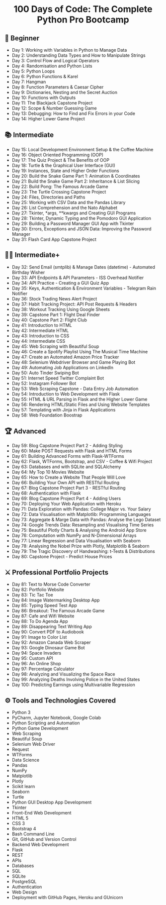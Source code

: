 <h1 align="center">100 Days of Code: The Complete Python Pro Bootcamp
</h1>

## 🔰 Beginner
* Day 1: Working with Variables in Python to Manage Data
* Day 2: Understanding Data Types and How to Manipulate Strings
* Day 3: Control Flow and Logical Operators
* Day 4: Randomisation and Python Lists
* Day 5: Python Loops
* Day 6: Python Functions & Karel
* Day 7: Hangman
* Day 8: Function Parameters & Caesar Cipher
* Day 9: Dictionaries, Nesting and the Secret Auction
* Day 10: Functions with Outputs
* Day 11: The Blackjack Capstone Project
* Day 12: Scope & Number Guessing Game
* Day 13: Debugging: How to Find and Fix Errors in your Code
* Day 14: Higher Lower Game Project
## 📚 Intermediate
* Day 15: Local Development Environment Setup & the Coffee Machine
* Day 16: Object Oriented Programming (OOP)
* Day 17: The Quiz Project & The Benefits of OOP
* Day 18: Turtle & the Graphical User Interface (GUI)
* Day 19: Instances, State and Higher Order Functions
* Day 20: Build the Snake Game Part 1: Animation & Coordinates
* Day 21: Build the Snake Game Part 2: Inheritance & List Slicing
* Day 22: Build Pong: The Famous Arcade Game
* Day 23: The Turtle Crossing Capstone Project
* Day 24: Files, Directories and Paths
* Day 25: Working with CSV Data and the Pandas Library
* Day 26: List Comprehension and the Nato Alphabet
* Day 27: Tkinter, *args, **kwargs and Creating GUI Programs
* Day 28: Tkinter, Dynamic Typing and the Pomodoro GUI Application
* Day 29: Building a Password Manager GUI App with Tkinter
* Day 30: Errors, Exceptions and JSON Data: Improving the Password Manager
* Day 31: Flash Card App Capstone Project
  
## 👨‍💻 Intermediate+
* Day 32: Send Email (smtplib) & Manage Dates (datetime) - Automated Birthday Wisher
* Day 33: API Endpoints & API Parameters - ISS Overhead Notifier
* Day 34: API Practice - Creating a GUI Quiz App
* Day 35: Keys, Authentication & Environment Variables - Telegram Rain Notifier
* Day 36: Stock Trading News Alert Project
* Day 37: Habit Tracking Project: API Post Requests & Headers
* Day 38: Workout Tracking Using Google Sheets
* Day 39: Capstone Part 1: Flight Deal Finder
* Day 40: Capstone Part 2: Flight Club
* Day 41: Introduction to HTML
* Day 42: Intermediate HTML
* Day 43: Introduction to CSS
* Day 44: Intermediate CSS
* Day 45: Web Scraping with Beautiful Soup
* Day 46: Create a Spotify Playlist Using The Musical Time Machine
* Day 47: Create an Automated Amazon Price Tracker
* Day 48: Selenium Webdriver Browser and Game Playing Bot
* Day 49: Automating Job Applications on LinkedIn
* Day 50: Auto Tinder Swiping Bot
* Day 51: Internet Speed Twitter Complaint Bot
* Day 52: Instagram Follower Bot
* Day 53: Web Scraping Capstone - Data Entry Job Automation
* Day 54: Introduction to Web Development with Flask
* Day 55: HTML & URL Parsing in Flask and the Higher Lower Game
* Day 56: Rendering HTML/Static Files and Using Website Templates
* Day 57: Templating with Jinja in Flask Applications
* Day 58: Web Foundation Boostrap
  
## 🏆 Advanced
* Day 59: Blog Capstone Project Part 2 - Adding Styling
* Day 60: Make POST Requests with Flask and HTML Forms
* Day 61: Building Advanced Forms with Flask-WTForms
* Day 62: Flask, WTForms, Bootstrap, and CSV - Coffee & Wifi Project
* Day 63: Databases and with SQLite and SQLAlchemy
* Day 64: My Top 10 Movies Website
* Day 65: How to Create a Website That People Will Love
* Day 66: Building Your Own API with RESTful Routing
* Day 67: Blog Capstone Project Part 3 - RESTful Routing
* Day 68: Authentication with Flask
* Day 69: Blog Capstone Project Part 4 - Adding Users
* Day 70: Deploying Your Web Application with Heroku
* Day 71: Data Exploration with Pandas: College Major vs. Your Salary
* Day 72: Data Visualisation with Matplotlib: Programming Languages
* Day 73: Aggregate & Marge Data with Pandas: Analyse the Lego Dataset
* Day 74: Google Trends Data: Resampling and Visualising Time Series
* Day 75: Beautiful Plotly Charts & Analysing the Android App Store
* Day 76: Computation with NumPy and N-Dimensional Arrays
* Day 77: Linear Regression and Data Visualisation with Seaborn
* Day 78: Analysing the Nobel Prize with Plotly, Matplotlib & Seaborn
* Day 79: The Tragic Discovery of Handwashing: t-Tests & Distributions
* Day 80: Capstone Project - Predict House Prices
  
## ⚔ Professional Portfolio Projects
* Day 81: Text to Morse Code Converter
* Day 82: Portfolio Website
* Day 83: Tic Tac Toe
* Day 84: Image Watermarking Desktop App
* Day 85: Typing Speed Test App
* Day 86: Breakout: The Famous Arcade Game
* Day 87: Cafe and Wifi Website
* Day 88: To Do Agenda App
* Day 89: Disappearing Text Writing App
* Day 90: Convert PDF to Audiobook
* Day 91: Image to Color List
* Day 92: Amazon Canada Web Scraper
* Day 93: Google Dinosaur Game Bot
* Day 94: Space Invaders
* Day 95: Custom API
* Day 96: An Online Shop
* Day 97: Percentage Calculator
* Day 98: Analyzing and Visualizing the Space Race
* Day 99: Analyzing Deaths Involving Police in the United States
* Day 100: Predicting Earnings using Multivariable Regression
  
## ⚙ Tools and Technologies Covered
* Python 3
* PyCharm, Jupyter Notebook, Google Colab
* Python Scripting and Automation
* Python Game Development
* Web Scraping
* Beautiful Soup
* Selenium Web Driver
* Request
* WTForms
* Data Science
* Pandas
* NumPy
* Matplotlib
* Plotly
* Scikit learn
* Seaborn
* Turtle
* Python GUI Desktop App Development
* Tkinter
* Front-End Web Development
* HTML 5
* CSS 3
* Bootstrap 4
* Bash Command Line
* Git, GitHub and Version Control
* Backend Web Development
* Flask
* REST
* APIs
* Databases
* SQL
* SQLite
* PostgreSQL
* Authentication
* Web Design
* Deployment with GitHub Pages, Heroku and GUnicorn
